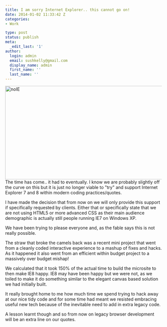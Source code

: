 ```yaml
---
title: I am sorry Internet Explorer.. this cannot go on!
date: 2014-01-02 11:33:42 Z
categories:
- Work

type: post
status: publish
meta:
  _edit_last: '1'
author:
  login: admin
  email: sushkelly@gmail.com
  display_name: admin
  first_name: ''
  last_name: ''
---
```


<p><a href="http://www.sushkelly.co.uk/old/wp-content/uploads/2014/01/noIE.jpg"><img class="aligncenter size-full wp-image-568" alt="noIE" src="{{ site.baseurl }}/assets/noIE.jpg" width="1000" height="300" /></a>The time has come.. it had to eventually. I know we are probably slightly off the curve on this but it is just no longer viable to "try" and support Internet Explorer 7 and 8 within modern coding practices/quotes.<!--more--></p>
<p>I have made the decision that from now on we will only provide this support if specifically requested by clients. Either that or specifically state that we are not using HTML5 or more advanced CSS as their main audience demographic is actually still people running IE7 on Windows XP.</p>
<p>We have been trying to please everyone and, as the fable says this is not really possible.</p>
<p>The straw that broke the camels back was a recent mini project that went from a cleanly coded interactive experience to a mashup of fixes and hacks. As it happened it also went from an efficient within budget project to a massively over budget mishap!</p>
<p>We calculated that it took 150% of the actual time to build the microsite to then make IE8 happy. IE8 may have been happy but we were not, as we toiled to make it do something similar to the elegant canvas based solution we had initially built.</p>
<p>It really brought home to me how much time we spend trying to hack away at our nice tidy code and for some time had meant we resisted embracing useful new tech because of the inevitable need to add in extra legacy code.</p>
<p>A lesson learnt though and so from now on legacy browser development will be an extra line on our quotes.</p>
<p>&nbsp;</p>
<p>&nbsp;</p>
